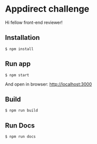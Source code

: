 Appdirect challenge
=========================

Hi fellow front-end reviewer!

## Installation
```
$ npm install
```

## Run app
```
$ npm start
```
And open in browser: [http://localhost:3000](http://localhost:3000)

## Build
```
$ npm run build
```

## Run Docs
```
$ npm run docs
```
